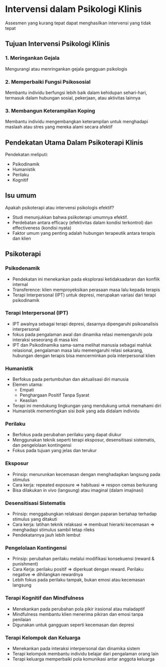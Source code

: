 # Intervensi dalam Psikologi Klinis

Assesmen yang kurang tepat dapat menghasilkan intervensi yang tidak tepat

## Tujuan Intervensi Psikologi Klinis
### 1. Meringankan Gejala
Mengurangi atau menringankan gejala gangguan psikologis

### 2. Memperbaiki Fungsi Psikososial
Membantu individu berfungsi lebih baik dalam kehidupan sehari-hari, termasuk dalam hubungan sosial, pekerjaan, atau aktivitas lainnya

### 3. Membangun Keterampilan Koping
Membantu individu mengembangkan keterampilan untuk menghadapi maslaah atau stres yang mereka alami secara afektif

## Pendekatan Utama Dalam Psikoterapi Klinis
Pendekatan meliputi:
- Psikodinamik
- Humanistik
- Perilaku
- Kognitif

## Isu umum
Apakah psikoterapi atau intervensi psikologis efektif?
- Studi menunjukkan bahwa psiikoterapi umumnya efektif.
- Perdebatan antara efficacy (efektivitas dalam kondisi terkontrol) dan effectiveness (kondisi nyata)
- Faktor umum yang penting adalah hubungan terapeutik antara terapis dan klien

## Psikoterapi
### Psikodenamik
- Pendekatan ini menekankan pada eksplorasi ketidaksadaran dan konflik internal
- Transference: klien memproyeksikan perasaan masa lalu kepada terapis
- Terapi Interpersonal (IPT) untuk depresi, merupakan variasi dari terapi psikodinamik

### Terapi Interpersonal (IPT)
- IPT awalnya sebagai terapi depresi, dasarnya dipengaruhi psikoanalisis interpersonal
- fokus pada pengalaman awal dan dinamika relasi memengaruhi pola interaksi seseorang di masa kini
- IPT dan Psikodinamika sama-sama melihat manusia sebagai mahluk relasional, pengalaman masa lalu memengaruhi relasi sekarang, hubungan dengan terapis bisa mencerminkan pola interpersonal klien

### Humanistik
- Berfokus pada pertumbuhan dan aktualisasi diri manusia
- Elemen utama:
	- Empati
	- Penghargaan Positif Tanpa Syarat
	- Keaslian
- Terapi ini mendukung lingkungan yang mendukung untuk memahami diri
- Humanistik mementingkan sisi _baik_ yang ada didalam individu

### Perilaku
- Berfokus pada perubahan perilaku yang dapat diukur
- Menggunakan teknik seperti terapi eksposur, desensitisasi sistematis, dan pengelolaan kontingensi
- Fokus pada tujuan yang jelas dan terukur


### Eksposur
- Prinsip: menurunkan kecemasan dengan menghadapkan langsung pada stimulus
- Cara kerja: repeated exposure => habituasi => respon cemas berkurang
- Bisa dilakukan in vivo (langsung) atau imaginal (dalam imajinasi)

### Desensitisasi Sistematis
- Prinsip: menggabungkan relaksasi dengan paparan bertahap terhadap stimulus yang ditakuti
- Cara kerja: latihan teknik relaksasi => membuat hierarki kecemasan => menghadapi stimulus sambil tetap rileks
- Pendekatannya jauh lebih lembut

### Pengelolaan Kontingensi
- Prinsip: perubahan perilaku melalui modifikasi konsekuensi (reward & punishment)
- Cara Kerja: perilaku positif => diperkuat dengan reward. Perilaku negative => dihilangkan rewardnya
- Lebih fokus pada perilaku tampak, bukan emosi atau kecemasan langsung

### Terapi Kognitif dan Mindfulness
- Menekankan pada perubahan pola pikir irasional atau maladaptif
- Mindfulness membantu klien menerima pikiran dan emosi tanpa penilaian
- Digunakan untuk gangguan seperti kecemasan dan depresi

### Terapi Kelompok dan Keluarga
- Menekankan pada interaksi interpersonal dan dinamika sistem
- Terapi kelompok membantu individu belajar dari pengalaman orang lain
- Terapi keluarga memperbaiki pola komunikasi antar anggota keluarga